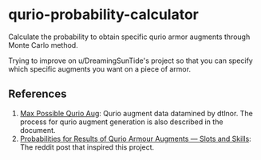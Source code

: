 # qurio-probability-calculator

Calculate the probability to obtain specific qurio armor augments through Monte Carlo method.

Trying to improve on u/DreamingSunTide's project so that you can specify which specific augments you want on a piece of armor.

## References

1. [Max Possible Qurio Aug](https://docs.google.com/spreadsheets/d/1FFYv2em4LErylP6_dlzZ7Zt3h76UluzU3f1dpZCeP8w/edit#gid=0): Qurio augment data datamined by dtlnor. The process for qurio augment generation is also described in the document.
2. [Probabilities for Results of Qurio Armour Augments — Slots and Skills](https://www.reddit.com/r/MonsterHunterMeta/comments/x06dz8/probabilities_for_results_of_qurio_armour/): The reddit post that inspired this project.
